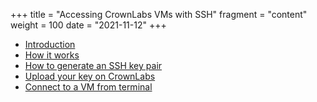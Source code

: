 +++
title = "Accessing CrownLabs VMs with SSH"
fragment = "content"
weight = 100
date = "2021-11-12"
+++


- [Introduction](#introduction)
- [How it works](#how-it-works)
- [How to generate an SSH key pair](#how-to-generate-an-ssh-key-pair)
- [Upload your key on CrownLabs](#upload-your-key-on-crownLabs)
- [Connect to a VM from terminal](#connect-to-a-vm-from-terminal)
